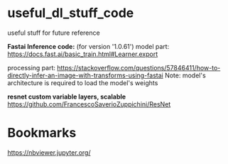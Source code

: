 # useful_dl_stuff_code
useful stuff for future reference


**Fastai Inference code:** (for version '1.0.61') 
model part: https://docs.fast.ai/basic_train.html#Learner.export

processing part: https://stackoverflow.com/questions/57846411/how-to-directly-infer-an-image-with-transforms-using-fastai
Note: model's architecture is required to load the model's weights

**resnet custom variable layers, scalable**
https://github.com/FrancescoSaverioZuppichini/ResNet

# Bookmarks
https://nbviewer.jupyter.org/
